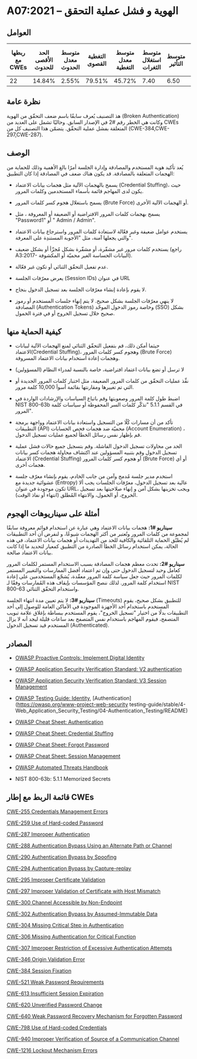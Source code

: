 # A07:2021 –  الهوية و فشل عملية التحقق 

## العوامل

| ربطها مع CWEs | الحد الأقصى للحدوث | متوسط معدل الحدوث | التغطية القصوى | متوسط معدل التغطية | متوسط استغلال الثغرات | متوسط التأثير | إجمالي التكرار | إجمالي نقاط الضعف CVEs |
|---------------|--------------------|-------------------|----------------|--------------------|-----------------------|---------------|----------------|------------------------|
| 22            | 14.84%             | 2.55%             | 79.51%         | 45.72%             | 7.40                  | 6.50          | 132,195        | 3,897                  |



## نظرة عامة

هذ التصنيف يُعرف سابقًا باسم ضعف التحقّق من الهوية (Broken Authentication) وكانت هي الخطر رقم #2 في الإصدار السابق. وحاليًا تشمل على العديد من CWEs المتعلقة بفشل عملية التحقّق. يتضمّن هذا التصنيف كل من (CWE-384,CWE-297,CWE-287).

## الوصف 

يُعد تأكيد هوية المستخدم والمصادقة وإدارة الجلسة أمرًا بالغ الأهمية وذلك للحماية من الهجمات المتعلقة بالمصادقة. قد يكون هناك ضعف في المصادقة إذا كان التطبيق:

-   يسمح بالهجمات الآلية مثل هجمات بيانات الاعتماد (Credential Stuffing)، حيث يكون لدى المهاجم قائمة بأسماء المستخدمين وكلمات المرور.

-   يسمح باستغلال هجوم كسر كلمات المرور (Brute Force) أو الهجمات الآلية الأخرى.  

-   يسمح بهجمات كلمات المرور الافتراضية أو الضعيفة أو المعروفة ، مثل "Password1" أو " Admin / Admin".

-   يستخدم عوامل ضعيفة وغير فعّالة لاستعادة كلمات المرور واسترجاع بيانات الاعتماد والتي يجعلها آمنة، مثل "الأجوبة المستندِة على المعرفة".

-   يستخدم كلمات مرور غير مشفّرة، أو مشفّرة بشكل مُجزّأ أو بشكل ضعيف (راجع A3:2017- البيانات الحساسة الغير محميّة أو المكشوفة).

-   عدم تفعيل التحقّق الثنائي أو تكون غير فعّالة.

-   يعرض معرّفات الجلسة (Session IDs) في عنوان URL

-   لا يقوم بإعادة إنشاء معرّفات الجلسة بعد تسجيل الدخول بنجاح.

-   لا ينهي معرّفات الجلسة بشكل صحيح. لا يتم إنهاء جلسات المستخدم أو رموز المصادقة (Authentication Tokens) وخاصة رموز الدخول الموحّد (SSO) بشكل صحيح خلال تسجيل الخروج أو في فترة الخمول.


## كيفية الحماية منها 

-   حيثما أمكن ذلك، قم بتفعيل التحقّق الثنائي لمنع الهجمات الآلية لبيانات الاعتماد(Credential Stuffing)، وهجوم كسر كلمات المرور (Brute Force) وهجمات إعادة استخدام بيانات الاعتماد المسروقة.

-   لا ترسل أو تضع بيانات اعتماد افتراضية، خاصة بالنسبة لمدراء النظام (المسؤولين)

-   نفِّذ عمليات التحقّق من كلمات المرور الضعيفة، مثل اختبار كلمات المرور الجديدة أو التي تم تغييرها ومقارنتها بقائمة أسوأ 10,000 كلمة مرور.

-   اضبط طول كلمة المرور وصعوبتها وقم باتباع السياسات والإرشادات الواردة في NIST 800-63b في القسم 5.1.1 "تذكّر كلمات السر المحفوظة أو سياسات كلمة المرور".

-   تأكد من أن مسارات كُلًا من التسجيل واستعادة بيانات الاعتماد وواجهة برمجة التطبيقات (API) محميّة ضد هجمات فحص الحسابات (Account Enumeration) ، قم بإظهار نفس رسائل الخطأ لجميع عمليات تسجيل الدخول.

-   الحد من محاولات تسجيل الدخول الفاشلة. وقم بتسجيل جميع حالات فشل عملية تسجيل الدخول وقم بتنبيه المسؤولين عند اكتشاف محاولة هجمات كسر بيانات الاعتماد (Credential Stuffing) أو هجوم كسر كلمات المرور (Brute Force) أو أي هجمات أخرى.

-   استخدم مدير جلسة مُدمج وآمن من جانب الخادم، يقوم بإنشاء معرّف جلسة عشوائية جديدة مع (Entropy) عالية بعد تسجيل الدخول، معرّفات الجلسات يجب ألا تكون موجودة في عنوان URL، ويجب تخزينها بشكل آمن و إنهاء صلاحيتها بعد تسجيل الخروج، أو الخمول، والانتهاء المُطلق (انتهاء أو نفاذ الوقت).


## أمثلة على سيناريوهات الهجوم

**سيناريو #1:** هجمات بيانات الاعتماد وهي عبارة عن استخدام قوائم معروفة سابقًا لمجموعة من كلمات المرور وتُعتبر من أكثر الهجمات شيوعًا، و لنفرض أن أحد التطبيقات لم يُطبّق الحماية التلقائية والكافية للحد من التهديدات أو هجمات بيانات الاعتماد،  في هذه الحالة، يمكن استخدام رسائل الخطأ الصادرة من التطبيق كمعيار لتحديد ما إذا كانت بيانات الاعتماد صالحة.

**سيناريو #2:** تحدث معظم هجمات المصادقة بسبب الاستخدام المستمر لكلمات المرور كعامل وحيد لتسجيل الدخول حتى وإن تم اعتماد أفضل الممارسات والتغيير المستمر لكلمات المرور حيث جعل سياسة كلمة المرور معقّدة، يُشجّع المستخدمين على إعادة استخدام كلمة المرور. لذلك ننصح المؤسسات بإيقاف هذه المُمارسات وفقًا لـ NIST 800-63 واستخدام التحقّق الثنائي.

**سيناريو #3:** لا يتم تعيين مدة انتهاء الجلسة (Timeouts) للتطبيق بشكل صحيح، يقوم المستخدم باستخدام أحد الأجهزة الموجودة في الأماكن العامة للوصول إلى أحد التطبيقات بدلًا من اختيار "تسجيل الخروج"، يقوم المستخدم ببساطة بإغلاق علامة تبويب المتصفح، فيقوم المهاجم باستخدام  نفس المتصفح بعد ساعات قليلة ليجد أنه لا يزال المستخدم قيد تسجيل الدخول (Authenticated).



## المصادر

-   [OWASP Proactive Controls: Implement Digital Identity](https://owasp.org/www-project-proactive-controls/v3/en/c6-digital-identity)

-   [OWASP Application Security Verification Standard: V2 authentication](https://owasp.org/www-project-application-security-verification-standard)

-   [OWASP Application Security Verification Standard: V3 Session Management](https://owasp.org/www-project-application-security-verification-standard)

-   [OWASP Testing Guide: Identity](https://owasp.org/www-project-web-security-testing-guide/stable/4-Web_Application_Security_Testing/03-Identity_Management_Testing/README), [Authentication](https://owasp.org/www-project-web-security testing-guide/stable/4-Web_Application_Security_Testing/04-Authentication_Testing/README)

-   [OWASP Cheat Sheet: Authentication](https://cheatsheetseries.owasp.org/cheatsheets/Authentication_Cheat_Sheet.html)

-   [OWASP Cheat Sheet: Credential Stuffing](https://cheatsheetseries.owasp.org/cheatsheets/Credential_Stuffing_Prevention_Cheat_Sheet.html)

-   [OWASP Cheat Sheet: Forgot Password](https://cheatsheetseries.owasp.org/cheatsheets/Forgot_Password_Cheat_Sheet.html)

-   [OWASP Cheat Sheet: Session Management](https://cheatsheetseries.owasp.org/cheatsheets/Session_Management_Cheat_Sheet.html)

-   [OWASP Automated Threats Handbook](https://owasp.org/www-project-automated-threats-to-web-applications/)

-   NIST 800-63b: 5.1.1 Memorized Secrets


## قائمة الربط مع إطار CWEs



[CWE-255 Credentials Management Errors](https://cwe.mitre.org/data/definitions/255.html)

[CWE-259 Use of Hard-coded Password](https://cwe.mitre.org/data/definitions/259.html)

[CWE-287 Improper Authentication](https://cwe.mitre.org/data/definitions/287.html)

[CWE-288 Authentication Bypass Using an Alternate Path or Channel](https://cwe.mitre.org/data/definitions/288.html)

[CWE-290 Authentication Bypass by Spoofing](https://cwe.mitre.org/data/definitions/290.html)

[CWE-294 Authentication Bypass by Capture-replay](https://cwe.mitre.org/data/definitions/294.html)

[CWE-295 Improper Certificate Validation](https://cwe.mitre.org/data/definitions/295.html)

[CWE-297 Improper Validation of Certificate with Host Mismatch](https://cwe.mitre.org/data/definitions/297.html)

[CWE-300 Channel Accessible by Non-Endpoint](https://cwe.mitre.org/data/definitions/300.html)

[CWE-302 Authentication Bypass by Assumed-Immutable Data](https://cwe.mitre.org/data/definitions/302.html)

[CWE-304 Missing Critical Step in Authentication](https://cwe.mitre.org/data/definitions/304.html)

[CWE-306 Missing Authentication for Critical Function](https://cwe.mitre.org/data/definitions/306.html)

[CWE-307 Improper Restriction of Excessive Authentication Attempts](https://cwe.mitre.org/data/definitions/307.html)

[CWE-346 Origin Validation Error](https://cwe.mitre.org/data/definitions/346.html)

[CWE-384 Session Fixation](https://cwe.mitre.org/data/definitions/384.html)

[CWE-521 Weak Password Requirements](https://cwe.mitre.org/data/definitions/521.html)

[CWE-613 Insufficient Session Expiration](https://cwe.mitre.org/data/definitions/613.html)

[CWE-620 Unverified Password Change](https://cwe.mitre.org/data/definitions/620.html)

[CWE-640 Weak Password Recovery Mechanism for Forgotten Password](https://cwe.mitre.org/data/definitions/640.html)

[CWE-798 Use of Hard-coded Credentials](https://cwe.mitre.org/data/definitions/798.html)

[CWE-940 Improper Verification of Source of a Communication Channel](https://cwe.mitre.org/data/definitions/940.html)

[CWE-1216 Lockout Mechanism Errors](https://cwe.mitre.org/data/definitions/1216.html)